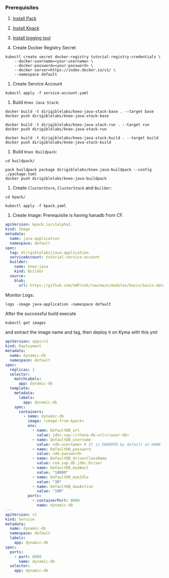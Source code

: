 ### Prerequisites

1. [Install Pack](https://buildpacks.io/docs/tools/pack/#install)
1. [Install Kpack](https://github.com/pivotal/kpack/blob/main/docs/install.md)
1. [Install logging tool](https://github.com/pivotal/kpack/blob/main/docs/logs.md)

1. Create Docker Registry Secret
```
kubectl create secret docker-registry tutorial-registry-credentials \
    --docker-username=<your-username> \
    --docker-password=<your-password> \
    --docker-server=https://index.docker.io/v1/ \
    --namespace default
```


1. Create Service Account
```
kubectl apply -f service-account.yaml
```

1. Build `Kneo Java Stack`:

```
docker build -t dirigiblelabs/kneo-java-stack-base . --target base
docker push dirigiblelabs/kneo-java-stack-base

docker build -t dirigiblelabs/kneo-java-stack-run . --target run
docker push dirigiblelabs/kneo-java-stack-run

docker build -t dirigiblelabs/kneo-java-stack-build . --target build
docker push dirigiblelabs/kneo-java-stack-build
```

1. Build `Kneo Buildpack`:

```
cd buildpack/

pack buildpack package dirigiblelabs/kneo-java-buildpack --config ./package.toml
docker push dirigiblelabs/kneo-java-buildpack
```

1. Create `ClusterStore`, `ClusterStack` and `Builder`:

```
cd kpack/

kubectl apply -f kpack.yaml
```

1. Create Image:
Prerequisite is having hanadb from CF.

```yaml
apiVersion: kpack.io/v1alpha1
kind: Image
metadata:
  name: java-application
  namespace: default
spec:
  tag: dirigiblelabs/java-application
  serviceAccount: tutorial-service-account
  builder:
    name: kneo-java
    kind: Builder
  source:
    blob:
      url: https://github.com/SAP/xsk/raw/main/modules/basis/basis-datasource/samples/test_db.war
```

Monitor Logs:

```
logs -image java-application -namespace default
```

After the successful build execute 
```bash
kubectl get images
```
and extract the image name and tag, then deploy it on Kyma with this yml
```yaml
apiVersion: apps/v1
kind: Deployment
metadata:
  name: dynamic-db
  namespace: default
spec:
  replicas: 1
  selector:
    matchLabels:
      app: dynamic-db
  template:
    metadata:
      labels:
        app: dynamic-db
    spec:
      containers:
        - name: dynamic-db
          image: <image-from-kpack>
          env:
            - name: DefaultDB_url
              value: jdbc:sap://<hana-db-url>/<your-db>
            - name: DefaultDB_username
              value: <db-username> # It is DBADMIN by default on HANA
            - name: DefaultDB_password
              value: <db-password>
            - name: DefaultDB_driverClassName
              value: com.sap.db.jdbc.Driver
            - name: DefaultDB_maxWait
              value: "10000"
            - name: DefaultDB_maxIdle
              value: "30"
            - name: DefaultDB_maxActive
              value: "100"
          ports:
            - containerPort: 8080
              name: dynamic-db
---
apiVersion: v1
kind: Service
metadata:
  name: dynamic-db
  namespace: default
  labels:
    app: dynamic-db
spec:
  ports:
    - port: 8080
      name: dynamic-db
  selector:
    app: dynamic-db
```
